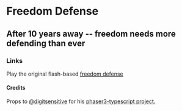 # Freedom Defense
## After 10 years away -- freedom needs more defending than ever

### Links
Play the original flash-based [freedom defense](https://tylerprete.github.io/freedom-defense-v2/index.html)

#### Credits
Props to [@digitsensitive](https://github.com/digitsensitive) for his [phaser3-typescript project.](https://github.com/digitsensitive/phaser3-typescript)
